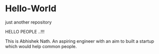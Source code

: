 # Hello-World
just another repository

HELLO PEOPLE ..!!!

This is Abhishek Nath. An aspiring engineer with an aim to built a startup which would help common people. 
